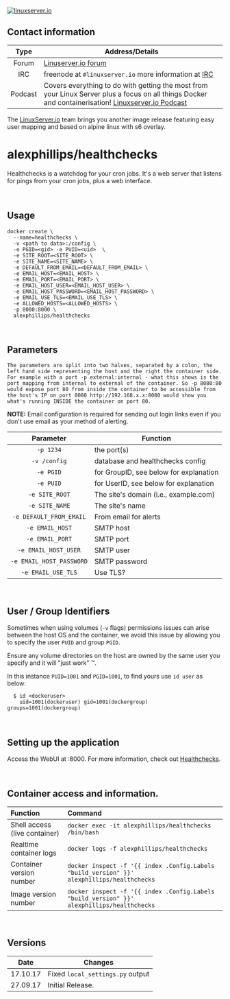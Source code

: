 [linuxserverurl]: https://linuxserver.io
[forumurl]: https://forum.linuxserver.io
[ircurl]: https://www.linuxserver.io/irc/
[podcasturl]: https://www.linuxserver.io/podcast/
[appurl]: www.example.com
[hub]: https://hub.docker.com/r/example/example/


[![linuxserver.io](https://raw.githubusercontent.com/linuxserver/docker-templates/master/linuxserver.io/img/linuxserver_medium.png?v=4&s=4000)][linuxserverurl]


## Contact information

| Type | Address/Details |
| :---: | --- |
| Forum | [Linuserver.io forum][forumurl] |
| IRC | freenode at `#linuxserver.io` more information at [IRC][ircurl] |
| Podcast | Covers everything to do with getting the most from your Linux Server plus a focus on all things Docker and containerisation! [Linuxserver.io Podcast][podcasturl] |


The [LinuxServer.io][linuxserverurl] team brings you another image release featuring easy user mapping and based on alpine linux with s6 overlay.

# alexphillips/healthchecks

Healthchecks is a watchdog for your cron jobs. It's a web server that listens for pings from your cron jobs, plus a web interface.

&nbsp;

## Usage

```
docker create \
  --name=healthchecks \
  -v <path to data>:/config \
  -e PGID=<gid> -e PUID=<uid>  \
  -e SITE_ROOT=<SITE_ROOT> \
  -e SITE_NAME=<SITE_NAME> \
  -e DEFAULT_FROM_EMAIL=<DEFAULT_FROM_EMAIL> \
  -e EMAIL_HOST=<EMAIL_HOST> \
  -e EMAIL_PORT=<EMAIL_PORT> \
  -e EMAIL_HOST_USER=<EMAIL_HOST_USER> \
  -e EMAIL_HOST_PASSWORD=<EMAIL_HOST_PASSWORD> \
  -e EMAIL_USE_TLS=<EMAIL_USE_TLS> \
  -e ALLOWED_HOSTS=<ALLOWED_HOSTS> \
  -p 8000:8000 \
  alexphillips/healthchecks
```

&nbsp;

## Parameters

`The parameters are split into two halves, separated by a colon, the left hand side representing the host and the right the container side.
For example with a port -p external:internal - what this shows is the port mapping from internal to external of the container.
So -p 8080:80 would expose port 80 from inside the container to be accessible from the host's IP on port 8080
http://192.168.x.x:8080 would show you what's running INSIDE the container on port 80.`

**NOTE:** Email configuration is required for sending out login links even if you don't use email as your method of alerting.

| Parameter | Function |
| :---: | --- |
| `-p 1234` | the port(s) |
| `-v /config` | database and healthchecks config |
| `-e PGID` | for GroupID, see below for explanation |
| `-e PUID` | for UserID, see below for explanation |
| `-e SITE_ROOT` | The site's domain (i.e., example.com) |
| `-e SITE_NAME` | The site's name |
| `-e DEFAULT_FROM_EMAIL` | From email for alerts |
| `-e EMAIL_HOST` | SMTP host |
| `-e EMAIL_PORT` | SMTP port |
| `-e EMAIL_HOST_USER` | SMTP user |
| `-e EMAIL_HOST_PASSWORD` | SMTP password |
| `-e EMAIL_USE_TLS` | Use TLS? |

&nbsp;

## User / Group Identifiers

Sometimes when using volumes (`-v` flags) permissions issues can arise between the host OS and the container, we avoid this issue by allowing you to specify the user `PUID` and group `PGID`.

Ensure any volume directories on the host are owned by the same user you specify and it will "just work" &trade;.

In this instance `PUID=1001` and `PGID=1001`, to find yours use `id user` as below:

```
  $ id <dockeruser>
    uid=1001(dockeruser) gid=1001(dockergroup) groups=1001(dockergroup)
```

&nbsp;

## Setting up the application

Access the WebUI at <your-ip>:8000. For more information, check out [Healthchecks](https://github.com/healthchecks/healthchecks).


&nbsp;

## Container access and information.

| Function | Command |
| :--- | :--- |
| Shell access (live container) | `docker exec -it alexphillips/healthchecks /bin/bash` |
| Realtime container logs | `docker logs -f alexphillips/healthchecks` |
| Container version number | `docker inspect -f '{{ index .Config.Labels "build_version" }}' alexphillips/healthchecks` |
| Image version number |  `docker inspect -f '{{ index .Config.Labels "build_version" }}' alexphillips/healthchecks` |

&nbsp;

## Versions

|  Date | Changes |
| :---: | --- |
| 17.10.17 |  Fixed `local_settings.py` output |
| 27.09.17 |  Initial Release. |
